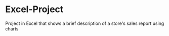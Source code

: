 # Excel-Project
Project in Excel that shows a brief description of a store's sales report using charts
